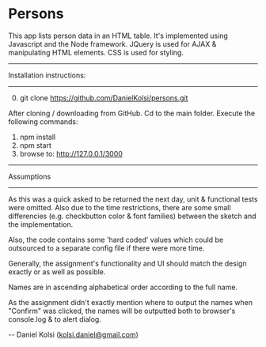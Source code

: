 Persons
=======

This app lists person data in an HTML table. It's implemented using Javascript and the Node
framework. JQuery is used for AJAX & manipulating HTML elements. CSS is used for styling.


*****************
Installation instructions:
*****************

0) git clone https://github.com/DanielKolsi/persons.git

After cloning / downloading from GitHub. Cd to the main folder.
Execute the following commands:

1) npm install
2) npm start
3) browse to: http://127.0.0.1/3000

***************
Assumptions
***************
As this was a quick asked to be returned the next day, unit & functional tests were
omitted. Also due to the time restrictions, there are some small differencies (e.g. checkbutton color & font
families) between the sketch and the implementation.

Also, the code contains some 'hard coded' values which could be outsourced to a separate config
file if there were more time.

Generally, the assignment's functionality and UI should match the design exactly or as well as
possible.

Names are in ascending alphabetical order according to the full name.

As the assignment didn't exactly mention where to output the names when "Confirm" was clicked,
the names will be outputted both to browser's console.log & to alert dialog.

-- Daniel Kolsi (kolsi.daniel@gmail.com)
